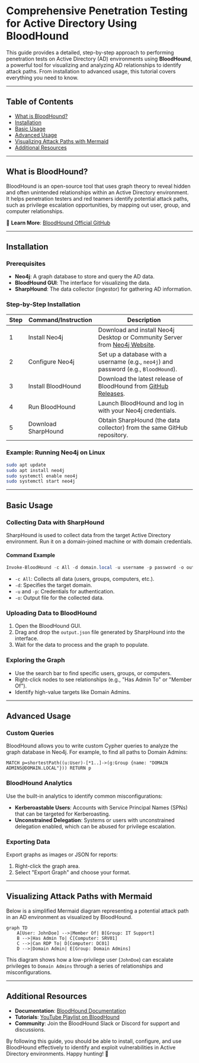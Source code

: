# Comprehensive Penetration Testing for Active Directory Using BloodHound

This guide provides a detailed, step-by-step approach to performing penetration tests on Active Directory (AD) environments using **BloodHound**, a powerful tool for visualizing and analyzing AD relationships to identify attack paths. From installation to advanced usage, this tutorial covers everything you need to know.

---

## Table of Contents
- [What is BloodHound?](#what-is-bloodhound)
- [Installation](#installation)
- [Basic Usage](#basic-usage)
- [Advanced Usage](#advanced-usage)
- [Visualizing Attack Paths with Mermaid](#visualizing-attack-paths-with-mermaid)
- [Additional Resources](#additional-resources)

---

## What is BloodHound?

BloodHound is an open-source tool that uses graph theory to reveal hidden and often unintended relationships within an Active Directory environment. It helps penetration testers and red teamers identify potential attack paths, such as privilege escalation opportunities, by mapping out user, group, and computer relationships.

🔗 **Learn More**: [BloodHound Official GitHub](https://github.com/BloodHoundAD/BloodHound)

---

## Installation

### Prerequisites
- **Neo4j**: A graph database to store and query the AD data.
- **BloodHound GUI**: The interface for visualizing the data.
- **SharpHound**: The data collector (ingestor) for gathering AD information.

### Step-by-Step Installation

| Step | Command/Instruction | Description |
|------|---------------------|-------------|
| 1    | Install Neo4j       | Download and install Neo4j Desktop or Community Server from [Neo4j Website](https://neo4j.com/download/). |
| 2    | Configure Neo4j     | Set up a database with a username (e.g., `neo4j`) and password (e.g., `BloodHound`). |
| 3    | Install BloodHound  | Download the latest release of BloodHound from [GitHub Releases](https://github.com/BloodHoundAD/BloodHound/releases). |
| 4    | Run BloodHound      | Launch BloodHound and log in with your Neo4j credentials. |
| 5    | Download SharpHound | Obtain SharpHound (the data collector) from the same GitHub repository. |

### Example: Running Neo4j on Linux
```bash
sudo apt update
sudo apt install neo4j
sudo systemctl enable neo4j
sudo systemctl start neo4j
```

---

## Basic Usage

### Collecting Data with SharpHound
SharpHound is used to collect data from the target Active Directory environment. Run it on a domain-joined machine or with domain credentials.

#### Command Example
```powershell
Invoke-BloodHound -c All -d domain.local -u username -p password -o output.json
```
- `-c All`: Collects all data (users, groups, computers, etc.).
- `-d`: Specifies the target domain.
- `-u` and `-p`: Credentials for authentication.
- `-o`: Output file for the collected data.

### Uploading Data to BloodHound
1. Open the BloodHound GUI.
2. Drag and drop the `output.json` file generated by SharpHound into the interface.
3. Wait for the data to process and the graph to populate.

### Exploring the Graph
- Use the search bar to find specific users, groups, or computers.
- Right-click nodes to see relationships (e.g., "Has Admin To" or "Member Of").
- Identify high-value targets like Domain Admins.

---

## Advanced Usage

### Custom Queries
BloodHound allows you to write custom Cypher queries to analyze the graph database in Neo4j. For example, to find all paths to Domain Admins:

```cypher
MATCH p=shortestPath((u:User)-[*1..]->(g:Group {name: "DOMAIN ADMINS@DOMAIN.LOCAL"})) RETURN p
```

### BloodHound Analytics
Use the built-in analytics to identify common misconfigurations:
- **Kerberoastable Users**: Accounts with Service Principal Names (SPNs) that can be targeted for Kerberoasting.
- **Unconstrained Delegation**: Systems or users with unconstrained delegation enabled, which can be abused for privilege escalation.

### Exporting Data
Export graphs as images or JSON for reports:
1. Right-click the graph area.
2. Select "Export Graph" and choose your format.

---

## Visualizing Attack Paths with Mermaid

Below is a simplified Mermaid diagram representing a potential attack path in an AD environment as visualized by BloodHound.

```mermaid
graph TD
    A[User: JohnDoe] -->|Member Of| B[Group: IT Support]
    B -->|Has Admin To| C[Computer: SRV01]
    C -->|Can RDP To| D[Computer: DC01]
    D -->|Domain Admin| E[Group: Domain Admins]
```

This diagram shows how a low-privilege user (`JohnDoe`) can escalate privileges to `Domain Admins` through a series of relationships and misconfigurations.

---

## Additional Resources
- **Documentation**: [BloodHound Documentation](https://bloodhound.readthedocs.io/)
- **Tutorials**: [YouTube Playlist on BloodHound](https://www.youtube.com/playlist?list=PLj9K9o5MgS5G32vXbM5ALP9nM6S1wJ4M_)
- **Community**: Join the BloodHound Slack or Discord for support and discussions.

By following this guide, you should be able to install, configure, and use BloodHound effectively to identify and exploit vulnerabilities in Active Directory environments. Happy hunting! 🐾
